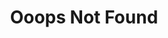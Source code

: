 ---
layout: 404
title: Ooops Not Found
description: "With great power comes great responsibility"
---
